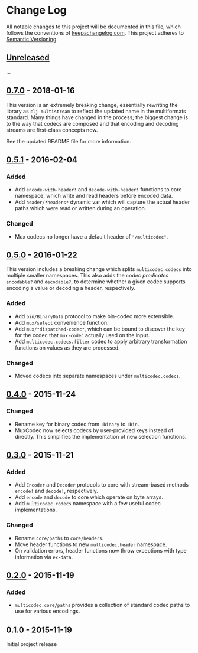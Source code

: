 Change Log
==========

All notable changes to this project will be documented in this file, which
follows the conventions of [keepachangelog.com](http://keepachangelog.com/).
This project adheres to [Semantic Versioning](http://semver.org/).

## [Unreleased]

...

## [0.7.0] - 2018-01-16

This version is an extremely breaking change, essentially rewriting the library
as `clj-multistream` to reflect the updated name in the multiformats standard.
Many things have changed in the process; the biggest change is to the way that
codecs are composed and that encoding and decoding streams are first-class
concepts now.

See the updated README file for more information.

## [0.5.1] - 2016-02-04

### Added
- Add `encode-with-header!` and `decode-with-header!` functions to core
  namespace, which write and read headers before encoded data.
- Add `header/*headers*` dynamic var which will capture the actual header paths
  which were read or written during an operation.

### Changed
- Mux codecs no longer have a default header of `"/multicodec"`.

## [0.5.0] - 2016-01-22

This version includes a breaking change which splits `multicodec.codecs` into
multiple smaller namespaces. This also adds the _codec predicates_ `encodable?`
and `decodable?`, to determine whether a given codec supports encoding a value
or decoding a header, respectively.

### Added
- Add `bin/BinaryData` protocol to make bin-codec more extensible.
- Add `mux/select` convenience function.
- Add `mux/*dispatched-codec*`, which can be bound to discover the key for
  the codec that `mux-codec` actually used on the input.
- Add `multicodec.codecs.filter` codec to apply arbitrary transformation
  functions on values as they are processed.

### Changed
- Moved codecs into separate namespaces under `multicodec.codecs`.

## [0.4.0] - 2015-11-24

### Changed
- Rename key for binary codec from `:binary` to `:bin`.
- MuxCodec now selects codecs by user-provided keys instead of directly. This
  simplifies the implementation of new selection functions.

## [0.3.0] - 2015-11-21

### Added
- Add `Encoder` and `Decoder` protocols to core with stream-based methods
  `encode!` and `decode!`, respectively.
- Add `encode` and `decode` to core which operate on byte arrays.
- Add `multicodec.codecs` namespace with a few useful codec implementations.

### Changed
- Rename `core/paths` to `core/headers`.
- Move header functions to new `multicodec.header` namespace.
- On validation errors, header functions now throw exceptions with type
  information via `ex-data`.

## [0.2.0] - 2015-11-19

### Added
- `multicodec.core/paths` provides a collection of standard codec paths to use
  for various encodings.

## 0.1.0 - 2015-11-19

Initial project release

[Unreleased]: https://github.com/greglook/clj-multicodec/compare/0.7.0...HEAD
[0.7.0]: https://github.com/greglook/clj-multicodec/compare/0.5.1...0.7.0
[0.5.1]: https://github.com/greglook/clj-multicodec/compare/0.5.0...0.5.1
[0.5.0]: https://github.com/greglook/clj-multicodec/compare/0.4.0...0.5.0
[0.4.0]: https://github.com/greglook/clj-multicodec/compare/0.3.0...0.4.0
[0.3.0]: https://github.com/greglook/clj-multicodec/compare/0.2.0...0.3.0
[0.2.0]: https://github.com/greglook/clj-multicodec/compare/0.1.0...0.2.0
